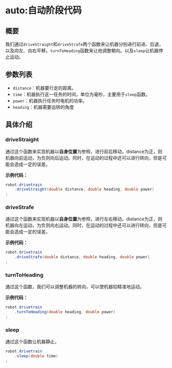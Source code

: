 # auto:自动阶段代码

## 概要

我们通过```driveStraight```和```driveStrafe```两个函数来让机器分别进行前进、后退，以及向左、向右平移。```turnToHeading```函数来让他调整朝向。以及```sleep```让机器停止运动。

## 参数列表

- ```distance```：机器要行走的距离。
- ```time```：机器执行这一任务的时间，单位为毫秒，主要用于```sleep```函数。
- ```power```：机器执行任务时电机的功率。
- ```heading```：机器需要运转的角度

## 具体介绍

### driveStraight

通过这个函数来实现机器以**自身位置**为参照，进行前后移动，distance为正，则机器向前运动，为负则向后运动。同时，在运动的过程中还可以进行转向，但是可能会造成一定的误差。

**示例代码：**

```java
robot.drivetrain
    .driveStraight(double distance, double heading, double power)
;
```

### driveStrafe

通过这个函数来实现机器以**自身位置**为参照，进行左右移动，distance为正，则机器向左运动，为负则向右运动。同时，在运动的过程中还可以进行转向，但是可能会造成一定的误差。

**示例代码：**

```java
robot.drivetrain
    .driveStrafe(double distance, double heading, double power)
;
```

### turnToHeading

通过这个函数，我们可以调整机器的转向，可以使机器较精准地运动。

**示例代码：**

```java
robot.drivetrain
    .turnToHeading(double heading, double power)
;
```

### sleep

通过这个函数让机器静止。

```java
robot.drivetrain
    .sleep(double time)
;
```